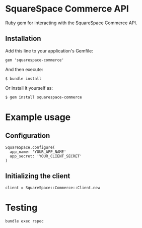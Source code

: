 # SquareSpace Commerce API

Ruby gem for interacting with the SquareSpace Commerce API.

## Installation

Add this line to your application's Gemfile:

    gem 'squarespace-commerce'

And then execute:

    $ bundle install

Or install it yourself as:

    $ gem install squarespace-commerce


# Example usage

## Configuration

    SquareSpace.configure(
      app_name: 'YOUR_APP_NAME'
      app_secret: 'YOUR_CLIENT_SECRET'
    )

## Initializing the client

    client = SquareSpace::Commerce::Client.new

# Testing

`bundle exec rspec`

